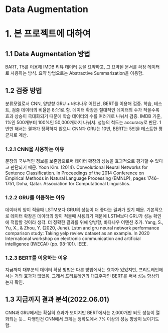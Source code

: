 Data Augmentation
======================

# 1. 본 프로젝트에 대하여

## 1.1 Data Augmentation 방법
BART, T5를 이용해 IMDB 리뷰 데이터 등을 요약하고, 그 요약된 문서를 확장 데이터로 사용하는 방식.
요약 방법으로는 Abstractive Summarization을 이용함.

## 1.2 검증 방법
분류모델로서 CNN, 양방향 GRU + 바다나우 어텐션, BERT를 이용해 검증.
학습, 테스트, 검증 데이터의 비율은 8:1:1로 함.
데이터 확장은 절대적인 데이터의 수가 적을수록 효과 상승이 극대화되기 때문에 학습 데이터의 수를 여러개로 나눠서 검증.
IMDB 기준, 1%인 500개부터 100%인 50,000개까지 나눠서.
성능의 척도는 accuracy로 판단. 
1번만 해서는 결과가 정확하지 않으니 CNN과 GRU는 10번, BERT는 5번을 테스트한 평균치로 계산.

### 1.2.1 CNN을 사용하는 이유
문장의 국부적인 정보를 보존함으로써 데이터 확장의 성능을 효과적으로 평가할 수 있다고 판단되기 때문.
Yoon Kim. (2014). Convolutional Neural Networks for Sentence Classification. In Proceedings of the 2014 Conference on Empirical Methods in Natural Language Processing (EMNLP), pages 1746–1751, Doha, Qatar. Association for Computational Linguistics.

### 1.2.2 GRU를 이용하는 이유
데이터의 양이 적을때 LSTM보다 GRU의 성능이 더 좋다는 결과가 있기 때문.
기본적으로 데이터 확장은 데이터의 양이 적을때 사용되기 때문에 LSTM보다 GRU가 성능 확인에 적합할 것이라 생각.
더 정확한 결과를 위해 양방향, 바다나우 어텐션 추가. 
Yang, S., Yu, X., & Zhou, Y. (2020, June). Lstm and gru neural network performance comparison study:  Taking  yelp  review  dataset  as  an  example.  In  2020  International  workshop  on  electronic communication and artificial intelligence (IWECAI) (pp. 98-101). IEEE.

### 1.2.3 BERT를 이용하는 이유
지금까지 대부분의 데이터 확장 방법은 다른 방법에서는 효과가 있었지만, 프리트레인에서는 거의 효과가 없었음.
그래서 프리트레인의 대표주자인 BERT를 써서 성능 향상되는지 확인.

## 1.3 지금까지 결과 분석(2022.06.01)
CNN과 GRU에서는 확실히 효과가 보이지만 BERT에서는 2,000개만 되도 성능이 열화되는 듯...
다행인건 CNN에서 크게는 정확도에서 7% 이상의 성능 향상이 보이기도 함. 